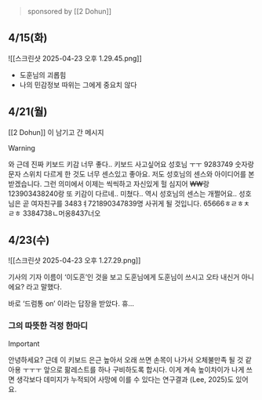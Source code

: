 
> sponsored by [[2 Dohun]]

## 4/15(화)
![[스크린샷 2025-04-23 오후 1.29.45.png]]
- 도훈님의 괴롭힘
- 나의 민감정보 따위는 그에게 중요치 않다

## 4/21(월)
[[2 Dohun]] 이 남기고 간 메시지 
> [!warning] 
> 와 근데 진짜 키보드 키감 너무 좋다.. 키보드 사고싶어요 성호님 ㅜㅜ 9283749 숫자랑 문자 스위치 다르게 한 것도 너무 센스있고 좋아요. 저도 성호님의 센스와 아이디어를 본받겠습니다. 그런 의미에서 이제는 씩씩하고 자신있게 헐 심지어 ₩₩랑 123903438240랑 또 키감이 다르네.. 미쳤다.. 역시 성호님의 센스는 개쩔어요.. 성호님은 곧 여자친구를 3483ㅕ721890347839명 사귀게 될 것입니다. 65666ㅎㄹㅎㅊㄹㅎ  3384738ㄴ머옹8437너오

## 4/23(수)
![[스크린샷 2025-04-23 오후 1.27.29.png]]

기사의 기자 이름이 ‘이도흔’인 것을 보고 
도훈님에게 도훈님이 쓰시고 오타 내신거 아니에요? 라고 말했다. 

바로 ‘드럼통 on’ 이라는 답장을 받았다. 
휴…

### 그의 따뜻한 걱정 한마디
> [!important]
> 안녕하세요? 근데 이 키보드 은근 높아서 오래 쓰면 손목이 나가서 오체불만족 될 것 같아용 ㅜㅜㅜ 앞으로 팖레스트를 하나 구비하도록 합시다. 이게 계속 높이차이가 나게 쓰면 생각보다 데미지가 누적되어 사망에 이를 수 있다는 연구결과 (Lee, 2025)도 있어요.

